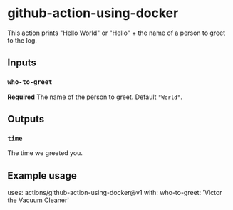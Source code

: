 # github-action-using-docker

This action prints "Hello World" or "Hello" + the name of a person to greet to the log.

## Inputs

### `who-to-greet`

**Required** The name of the person to greet. Default `"World"`.

## Outputs

### `time`

The time we greeted you.

## Example usage

uses: actions/github-action-using-docker@v1
with:
  who-to-greet: 'Victor the Vacuum Cleaner'